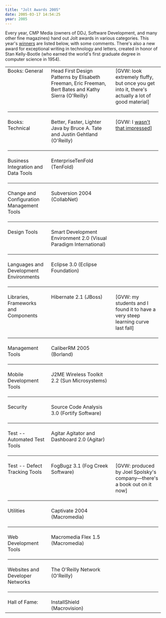 ```yaml
---
title: "Jolt Awards 2005"
date: 2005-03-17 14:54:25
year: 2005
---
```

<p> Every year, CMP Media (owners of DDJ, Software Development, and
many other fine magazines) hand out Jolt awards in various categories.
This year's <a href="http://www.prnewswire.com/cgi-bin/stories.pl?ACCT=109&amp;STORY=/www/story/03-17-2005/0003204586&amp;EDATE=">winners</a>
are listed below, with some comments.  There's also a new award for
exceptional writing in technology and letters, created in honor of
Stan Kelly-Bootle (who earned the world's first graduate degree in
computer science in 1954).</p>

<table class="centered">
 <tr>
  <td valign="top">Books: General</td>
  <td valign="top">Head First Design Patterns by Elisabeth Freeman, Eric Freeman, Bert Bates and Kathy Sierra (O'Reilly)</td>
  <td valign="top">[GVW: look extremely fluffy, but once you get into it, there's actually a lot of good material]</td>
 </tr>
 <tr>
  <td colspan="3"><hr /></td>
 </tr>
 <tr>
  <td valign="top">Books: Technical</td>
  <td valign="top">Better, Faster, Lighter Java by Bruce A. Tate and Justin Gehtland (O'Reilly)</td>
  <td valign="top">[GVW: I <a href="http://www.ercb.com/ddj/2004/ddj.0412.html">wasn't that impressed</a>]</td>
 </tr>
 <tr>
  <td colspan="3"><hr /></td>
 </tr>
 <tr>
  <td valign="top">Business Integration and Data Tools</td>
  <td valign="top">EnterpriseTenFold (TenFold)</td>
  <td valign="top"></td>
 </tr>
 <tr>
  <td colspan="3"><hr /></td>
 </tr>
 <tr>
  <td valign="top">Change and Configuration Management Tools</td>
  <td valign="top">Subversion 2004 (CollabNet)</td>
  <td valign="top"></td>
 </tr>
 <tr>
  <td colspan="3"><hr /></td>
 </tr>
 <tr>
  <td valign="top">Design Tools</td>
  <td valign="top">Smart Development Environment 2.0 (Visual Paradigm International)</td>
  <td valign="top"></td>
 </tr>
 <tr>
  <td colspan="3"><hr /></td>
 </tr>
 <tr>
  <td valign="top">Languages and Development Environments</td>
  <td valign="top">Eclipse 3.0 (Eclipse Foundation)</td>
  <td valign="top"></td>
 </tr>
 <tr>
  <td colspan="3"><hr /></td>
 </tr>
 <tr>
  <td valign="top">Libraries, Frameworks and Components</td>
  <td valign="top">Hibernate 2.1 (JBoss)</td>
  <td valign="top">[GVW: my students and I found it to have a very steep learning curve last fall]</td>
 </tr>
 <tr>
  <td colspan="3"><hr /></td>
 </tr>
 <tr>
  <td valign="top">Management Tools</td>
  <td valign="top">CaliberRM 2005 (Borland)</td>
  <td valign="top"></td>
 </tr>
 <tr>
  <td colspan="3"><hr /></td>
 </tr>
 <tr>
  <td valign="top">Mobile Development Tools</td>
  <td valign="top">J2ME Wireless Toolkit 2.2 (Sun Microsystems)</td>
  <td valign="top"></td>
 </tr>
 <tr>
  <td colspan="3"><hr /></td>
 </tr>
 <tr>
  <td valign="top">Security</td>
  <td valign="top">Source Code Analysis 3.0 (Fortify Software)</td>
  <td valign="top"></td>
 </tr>
 <tr>
  <td colspan="3"><hr /></td>
 </tr>
 <tr>
  <td valign="top">Test -- Automated Test Tools</td>
  <td valign="top">Agitar Agitator and Dashboard 2.0 (Agitar)</td>
  <td valign="top"></td>
 </tr>
 <tr>
  <td colspan="3"><hr /></td>
 </tr>
 <tr>
  <td valign="top">Test -- Defect Tracking Tools</td>
  <td valign="top">FogBugz 3.1 (Fog Creek Software)</td>
  <td valign="top">[GVW: produced by Joel Spolsky's company—there's a book out on it now]</td>
 </tr>
 <tr>
  <td colspan="3"><hr /></td>
 </tr>
 <tr>
  <td valign="top">Utilities</td>
  <td valign="top">Captivate 2004 (Macromedia)</td>
  <td valign="top"></td>
 </tr>
 <tr>
  <td colspan="3"><hr /></td>
 </tr>
 <tr>
  <td valign="top">Web Development Tools</td>
  <td valign="top">Macromedia Flex 1.5 (Macromedia)</td>
  <td valign="top"></td>
 </tr>
 <tr>
  <td colspan="3"><hr /></td>
 </tr>
 <tr>
  <td valign="top">Websites and Developer Networks</td>
  <td valign="top">The O'Reilly Network (O'Reilly)</td>
  <td valign="top"></td>
 </tr>
 <tr>
  <td colspan="3"><hr /></td>
 </tr>
 <tr>
  <td valign="top">Hall of Fame:</td>
  <td valign="top">InstallShield (Macrovision)</td>
  <td valign="top"></td>
 </tr>

</table>
